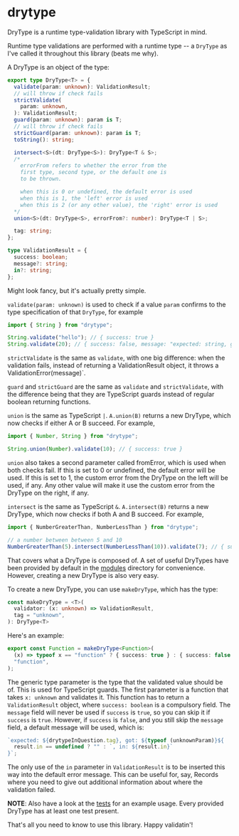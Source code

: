 # drytype

DryType is a runtime type-validation library with TypeScript in mind.

Runtime type validations are performed with a runtime type -- a `DryType` as
I've called it throughout this library (beats me why).

A DryType is an object of the type:

```typescript
export type DryType<T> = {
  validate(param: unknown): ValidationResult;
  // will throw if check fails
  strictValidate(
    param: unknown,
  ): ValidationResult;
  guard(param: unknown): param is T;
  // will throw if check fails
  strictGuard(param: unknown): param is T;
  toString(): string;

  intersect<S>(dt: DryType<S>): DryType<T & S>;
  /*
    errorFrom refers to whether the error from the
    first type, second type, or the default one is
    to be thrown.

    when this is 0 or undefined, the default error is used
    when this is 1, the 'left' error is used
    when this is 2 (or any other value), the 'right' error is used
  */
  union<S>(dt: DryType<S>, errorFrom?: number): DryType<T | S>;

  tag: string;
};

type ValidationResult = {
  success: boolean;
  message?: string;
  in?: string;
};
```

Might look fancy, but it's actually pretty simple.

`validate(param: unknown)` is used to check if a value `param` confirms to the
type specification of that `DryType`, for example

```typescript
import { String } from "drytype";

String.validate("hello"); // { success: true }
String.validate(20); // { success: false, message: "expected: string, got: number" }
```

`strictValidate` is the same as `validate`, with one big difference: when the
validation fails, instead of returning a ValidationResult object, it throws a
ValidationError(message)`.

`guard` and `strictGuard` are the same as `validate` and `strictValidate`, with
the difference being that they are TypeScript guards instead of regular boolean
returning functions.

`union` is the same as TypeScript `|`. `A.union(B)` returns a new DryType, which
now checks if either A or B succeed. For example,

```typescript
import { Number, String } from "drytype";

String.union(Number).validate(10); // { success: true }
```

`union` also takes a second parameter called fromError, which is used when both
checks fail. If this is set to 0 or undefined, the default error will be used.
If this is set to 1, the custom error from the DryType on the left will be used,
if any. Any other value will make it use the custom error from the DryType on
the right, if any.

`intersect` is the same as TypeScript `&`. `A.intersect(B)` returns a new
DryType, which now checks if both A and B succeed. For example,

```typescript
import { NumberGreaterThan, NumberLessThan } from "drytype";

// a number between between 5 and 10
NumberGreaterThan(5).intersect(NumberLessThan(10)).validate(7); // { success: true }
```

That covers what a DryType is composed of. A set of useful DryTypes have been
provided by default in the
[modules](https://github.com/uditkarode/drytype/tree/master/modules) directory
for convenience. However, creating a new DryType is also very easy.

To create a new DryType, you can use `makeDryType`, which has the type:

```typescript
const makeDryType = <T>(
  validator: (x: unknown) => ValidationResult,
  tag = "unknown",
): DryType<T>
```

Here's an example:

```typescript
export const Function = makeDryType<Function>(
  (x) => typeof x == "function" ? { success: true } : { success: false },
  "function",
);
```

The generic type parameter is the type that the validated value should be of.
This is used for TypeScript guards. The first parameter is a function that takes
`x: unknown` and validates it. This function has to return a `ValidationResult`
object, where `success: boolean` is a compulsory field. The `message` field will
never be used if `success` is `true`, so you can skip it if `success` is `true`.
However, if `success` is `false`, and you still skip the `message` field, a
default message will be used, which is:

```typescript
`expected: ${drytypeInQuestion.tag}, got: ${typeof (unknownParam)}${
  result.in == undefined ? "" : `, in: ${result.in}`
}`;
```

The only use of the `in` parameter in `ValidationResult` is to be inserted this
way into the default error message. This can be useful for, say, Records where
you need to give out additional information about where the validation failed.

**NOTE**: Also have a look at the
[tests](https://github.com/uditkarode/drytype/tree/master/tests) for an example
usage. Every provided DryType has at least one test present.

That's all you need to know to use this library. Happy validatin'!
